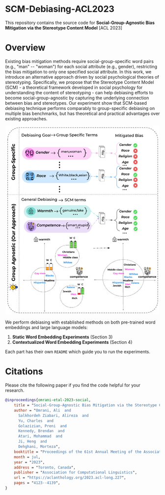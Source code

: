 # SCM-Debiasing-ACL2023

This repository contains the source code for **Social-Group-Agnostic Bias Mitigation via the Stereotype Content Model** [ACL 2023]

# Overview

Existing bias mitigation methods require social-group-specific word pairs (e.g., "man" -- "woman") for each social attribute (e.g., gender), restricting the bias mitigation to only one specified social attribute. In this work,  we introduce an alternative approach driven by social psychological theories of stereotyping. Specifically, we propose that the Stereotype Content Model (SCM) - a theoretical framework developed in social psychology for understanding the content of stereotyping - can help debiasing efforts to become social-group-agnostic by capturing the underlying connection between bias and stereotypes. Our experiment show that SCM-based debiasing technique performs comparably to group-specific debiasing on multiple bias benchmarks, but has theoretical and practical advantages over existing approaches.

<p align="center"><img src="./scm.jpg" width="500px"></img></p>

We perform debiasing with established methods on both pre-trained word embeddings and large language models:

1. **Static Word Embedding Experiments** (Section 3)
2. **Contextualized Word Embedding Experiments** (Section 4)

Each part has their own `README` which guide you to run the experiments.

# Citations

Please cite the following paper if you find the code helpful for your research.

```bibtex
@inproceedings{omrani-etal-2023-social,
    title = "Social-Group-Agnostic Bias Mitigation via the Stereotype Content Model",
    author = "Omrani, Ali  and
      Salkhordeh Ziabari, Alireza  and
      Yu, Charles  and
      Golazizian, Preni  and
      Kennedy, Brendan  and
      Atari, Mohammad  and
      Ji, Heng  and
      Dehghani, Morteza",
    booktitle = "Proceedings of the 61st Annual Meeting of the Association for Computational Linguistics (Volume 1: Long Papers)",
    month = jul,
    year = "2023",
    address = "Toronto, Canada",
    publisher = "Association for Computational Linguistics",
    url = "https://aclanthology.org/2023.acl-long.227",
    pages = "4123--4139",
}
```
